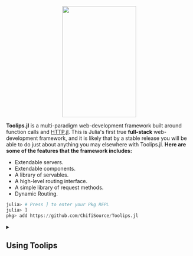 <div align = "center">
  <img src = https://github.com/ChifiSource/Toolips.jl/blob/Unstable/assets/logo.svg  width = 200 height = 300/img>
</div>

**Toolips.jl** is a multi-paradigm web-development framework built around function calls and [HTTP.jl](https://github.com/JuliaWeb/HTTP.jl). This is Julia's first true **full-stack** web-development framework, and it is likely that by a stable release you will be able to do just about anything you may elsewhere with Toolips.jl. **Here are some of the features that the framework includes:**
- Extendable servers.
- Extendable components.
- A library of servables.
- A high-level routing interface.
- A simple library of request methods.
- Dynamic Routing.
```julia
julia> # Press ] to enter your Pkg REPL
julia> ]
pkg> add https://github.com/ChifiSource/Toolips.jl
```
  <details class="details-overlay">
  <summary class="btn"><h2>Using Toolips</h2></summary>
<div>
 Currently, there is no documentation really put together for Toolips.jl. The package is still relatively new, and I am still trying to get a decent enough candadite for release, although I am most definitely getting close! If you would like to learn how to use the package without the docs, I would suggest referencing this sample application:
  https://github.com/emmettgb/ToolipsApp.jl
  
